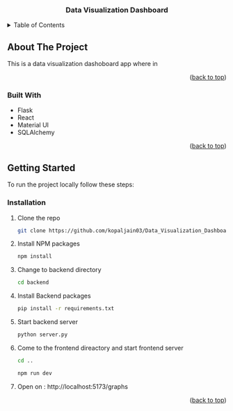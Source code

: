 <a name="readme-top"></a>

<!-- PROJECT LOGO -->
<br />
<div align="center">
<h3 align="center">Data Visualization Dashboard</h3>
</div>

<!-- TABLE OF CONTENTS -->
<details>
  <summary>Table of Contents</summary>
  <ol>
    <li>
      <a href="#about-the-project">About The Project</a>
      <ul>
        <li><a href="#built-with">Built With</a></li>
      </ul>
    </li>
    <li>
      <a href="#getting-started">Getting Started</a>
      <ul>
        <li><a href="#installation">Installation</a></li>
      </ul>
    </li>
  </ol>
</details>

<!-- ABOUT THE PROJECT -->

## About The Project

This is a data visualization dashoboard app where in

<p align="right">(<a href="#readme-top">back to top</a>)</p>

### Built With

- Flask
- React
- Material UI
- SQLAlchemy

<p align="right">(<a href="#readme-top">back to top</a>)</p>

<!-- GETTING STARTED -->

## Getting Started

To run the project locally follow these steps:

### Installation

1. Clone the repo
   ```sh
   git clone https://github.com/kopaljain03/Data_Visualization_Dashboard_OidAndGas.git
   ```
2. Install NPM packages
   ```sh
   npm install
   ```
3. Change to backend directory
   ```sh
   cd backend
   ```
4. Install Backend packages
   ```sh
   pip install -r requirements.txt
   ```
5. Start backend server
   ```sh
   python server.py
   ```
6. Come to the frontend direactory and start frontend server
   ```sh
   cd ..
   ```
   ```sh
   npm run dev
   ```
7. Open on : http://localhost:5173/graphs

<p align="right">(<a href="#readme-top">back to top</a>)</p>
